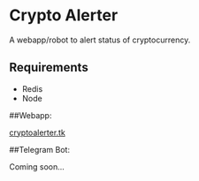 Crypto Alerter  
===================  

A webapp/robot to alert status of cryptocurrency.  

## Requirements  

- Redis  
- Node  

##Webapp:  

[cryptoalerter.tk](http://cryptoalerter.tk)  

##Telegram Bot:  

Coming soon...